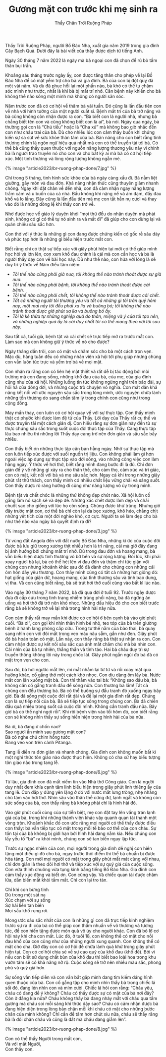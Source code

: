 ﻿---
title: Gương mặt con trước khi mẹ sinh ra
author: Thầy Chân Trời Ruộng Pháp
---

<p class="editors-preface">Thầy Trời Ruộng Pháp, người Bồ Đào Nha, xuất gia năm 2019 trong gia đình Cây Bạch Quả. Dưới đây là bài viết của thầy được dịch từ tiếng Anh.</p>

Ngày 30 tháng 7 năm 2022 là ngày mà bà ngoại con đã chọn để rũ bỏ tấm thân bụi trần.

Khoảng sáu tháng trước ngày ấy, con được tăng thân cho phép về lại Bồ Đào Nha để có mặt yểm trợ cho bà và gia đình. Bà của con bị đột quỵ đã một vài năm. Và dù đã phục hồi lại một phần nào, bà khó có thể tự chăm sóc mình như trước, nhất là khi bà bị mất trí nhớ. Căn bệnh này khiến cho bà không thể nào sống một mình mà không có người săn sóc.

Năm trước con đã có cơ hội về thăm bà vài tuần. Đó cũng là lần đầu tiên con về nhà với hình tướng của một người xuất sĩ. Bệnh mất trí của bà trở nặng và bà cũng không còn nhận được ra con. “Bà biết con là người nhà, nhưng bà chẳng biết tên con và cũng không biết con là ai”, bà nói. Ngày qua ngày, bà thường gọi con là “Chú tiểu” hoặc là “Cha xứ” mà không bao giờ nhắc đến con như cháu trai của bà. Dù cho nhiều lúc con cảm thấy buồn khi chứng kiến sự sa sút về sức khỏe thân tâm của bà. Bản năng cho con biết rằng tình thương chính là ngôn ngữ hiệu quả nhất mà con có thể truyền tải tới bà. Có thể bà cũng thấy quen thuộc với nguồn năng lượng thương yêu này vì chính bà là người trao truyền nó cho con và cho bất kỳ ai mà bà có cơ hội tiếp xúc. Một tình thương và lòng rộng lượng không ngằn mé.

{% image "article2023/br-ruong-phap-done/7.jpg" %}

Chỉ trong 5 tháng, tình hình sức khỏe của bà ngày càng xấu đi. Bà nằm liệt giường, gầy mòn và đau đớn. Khả năng nhận thức cũng thuyên giảm nhanh chóng. Ngay khi đặt chân về đến nhà, con đã cảm nhận ngay năng lượng trầm cảm và u buồn của cả nhà. Bầu không khí nặng nề và ảm đạm, đầy đau khổ và lo lắng. Đây cũng là lần đầu tiên mà mẹ con tắt hẳn nụ cười và thay vào đó là những dòng lệ khi thấy con trở về.

Nhờ được học về giáo lý duyên khởi “mọi thứ đều do nhân duyên mà phát sinh, không có gì có thể tự nó sinh ra và mất đi” đã giúp cho con dừng lại và quán chiếu sâu sắc hơn.

Con thở với ý thức là những gì con đang được chứng kiến có gốc rễ sâu dày và phức tạp hơn là những gì biểu hiện trước mắt con.

Biết rằng chỉ có thật sự tiếp xúc với giây phút hiện tại mới có thể giúp mình học hỏi và lớn lên, con xem khổ đau chính là cái mà con cần học và bà là người thầy dạy con về bài học này. Dù như thế nào, con hứa với lòng là sẽ duy trì ý thức về Năm điều tâm niệm:

- *Tôi thế nào cũng phải già nua, tôi không thể nào tránh thoát được sự già nua.*
- *Tôi thế nào cũng phải bệnh, tôi không thể nào tránh thoát được cái bệnh.*
- *Tôi thế nào cũng phải chết, tôi không thể nào tránh thoát được cái chết.*
- *Tất cả những người tôi thương yêu và tất cả những gì tôi trân quý hôm nay, một mai này tôi đều phải xa lìa và buông bỏ; tôi không thể nào tránh thoát được giờ phút xa lìa và buông bỏ ấy.*
- *Tôi là kẻ thừa tự những nghiệp quả do thân, miệng và ý của tôi tạo nên, và những nghiệp quả ấy là cái duy nhất tôi có thể mang theo với tôi sau này.*

Sau tất cả, tuổi già, bệnh tật và cái chết sẽ trực tiếp mở ra trước mắt con. Làm sao mà con không giữ ý thức về nó cho được?

Ngày tháng dần trôi, con có mặt và chăm sóc cho bà một cách trọn vẹn. Mặc dù, hàng tuần đều có những nhân viên xã hội tới phụ giúp nhưng chúng con vẫn luôn túc trực và yểm trợ bà về mọi mặt.

Con nhận ra rằng con có liên hệ mật thiết và rất dễ bị tác động bởi môi trường mà con đang sống, những khổ đau của bà, của mẹ, của gia đình cũng như của xã hội. Những luồng tin tức không ngừng nghỉ trên báo đài, sự hối hả của dòng đời, và những cuộc trò chuyện vô nghĩa. Con mất dần khả năng kết nối với ước nguyện sâu sắc trong lòng mình, ước nguyện chữa lành những tổn thương do sang chấn tâm lý trong chính con cũng như trong cộng đồng. 

May mắn thay, con luôn có cơ hội quay về với sự thực tập. Con thấy mình thật có phước khi được làm đệ tử của Thầy. Lời dạy của Thầy rất cụ thể và được truyền tải một cách giản dị. Con hiểu rằng sự đơn giản này đến từ sự thực chứng sâu sắc trong suốt cuộc đời thực tập của Thầy. Càng thực tập lâu bao nhiêu thì những lời Thầy dạy càng trở nên đơn giản và sâu sắc bấy nhiêu.

Con thấy biết ơn những thực tập căn bản hằng ngày. Nhờ sự thực tập mà con luôn tiếp xúc được với suối nguồn trị liệu. Con không phải làm gì hơn ngoài việc áp dụng sự thực tập vào đời sống, vào những công việc con làm hằng ngày. Ý thức về hơi thở, biết rằng mình đang bước đi là đủ. Chỉ đơn giản để ý về những gì xảy ra cho thân thể, cho cảm thọ, cảm xúc và tri giác, con có mặt, kết nối với bà và mẹ sâu sắc hơn. Ngay cả khi trong những giây phút rất thử thách, con thấy mình có nhiều chất liệu vững chãi và sáng suốt. Con thấy được rõ ràng hướng đi cũng như năng lượng vô úy trong mình. 

Bệnh tật và chết chóc là những thứ không đẹp chút nào. Xã hội luôn cố gắng làm nó sạch sẽ và đẹp đẽ. Những xác chết được làm đẹp và chải chuốt sao cho giống với lúc họ còn sống. Chúng được khử trùng. Nhưng giờ đây trước mặt con, cơ thể bà chỉ còn lại da bọc xương, khô héo, chằng chịt những vết tích của một đời nghèo khó, cơ cực. Người ta sẽ làm đẹp cho bà như thế nào vào ngày bà quyết định ra đi?

{% image "article2023/br-ruong-phap-done/3.jpg" %}

Từ vùng đất Angola đến với đất nước Bồ Đào Nha, những kí ức của cuộc đời được bà lưu giữ trong xương thịt nhiều hơn là trí năng, cái mà giờ đây đang bị ảnh hưởng bởi chứng mất trí nhớ. Dù trong đau đớn và hoang mang, bà vẫn biểu hiện được tình thương vô bờ bến và sự rộng lượng. Đôi lúc, khi phải xoay người bà lại, bà có thể hét lên vì đau đớn và thậm chí tức giận với chúng con nhưng khoảnh khắc sau đó đã dành cho chúng con những cái ôm hôn đầy yêu thương. Con thấy mình cũng có tất cả những hạt giống đó: hạt giống của giận dữ, hoang mang, của tình thương sâu và tính bao dung, vị tha. Và con cũng biết rằng, bà sẽ trút hơi thở cuối cùng vào bất kì lúc nào.   

Vào ngày 30 tháng 7 năm 2022, bà đã qua đời ở tuổi 92. Trước ngày được đưa đi cấp cứu trong tình trạng nhiễm trùng phổi nặng, bà đã ngừng ăn uống và hơi thở đã trở nên khó nhọc. Những dấu hiệu đó cho con biết trước rằng bà sẽ không trở về lại nhà trong hình hài này nữa. 

Con cảm thấy rất may mắn khi được có cơ hội ở bên cạnh bà vào giờ phút cuối. “Bà ơi”, con gọi khi nhìn thân hình bé nhỏ, teo tóp của bà trên giường bệnh ở hành lang phòng cấp cứu. Trong tư thế nằm của bào thai, bà quay sang nhìn con với đôi mắt trong veo màu nâu sẫm, gần như đen. Giây phút đó bà hoàn toàn có mặt. Lần này, con thấy rằng bà thật sự nhận ra con. Con cảm nhận được sự kết nối sâu sắc qua ánh mắt chăm chú mà bà nhìn con. Cái nhìn của bà tự nhiên, thẳng thắn và tỉnh táo. Hai bà cháu duy trì sự truyền thông không lời này trong chốc lát. Giây phút ngắn ngủi đó bà đã có mặt trọn vẹn cho con. 

Sau đó, bà hơi ngước mắt lên, mí mắt nhắm lại từ từ và rồi xoay mặt qua hướng khác, cố gắng thở một cách khó nhọc. Con dịu dàng ôm lấy bà. Nước mắt con lăn xuống mặt bà. Con thì thầm vào tai bà: “Không sao đâu bà, bà không cần cố gắng tranh đấu để sống nữa. Con thương bà lắm! Tất cả chúng con đều thương bà. Bà có thể buông sự đấu tranh đó xuống ngay bây giờ. Bà đã sống một cuộc đời rất dài và để lại một gia đình rất đẹp. Chúng con là sự tiếp nối của bà. Bà sẽ tiếp tục sống trong chúng con. Bà đã chiến đấu quá nhiều trong suốt cả cuộc đời mình. Không cần tranh đấu nữa. Bây giờ bà có thể nghỉ ngơi rồi”. Khi rời bệnh viện vào tối hôm đó, con biết rằng con sẽ không nhìn thấy sự sống hiển hiện trong hình hài của bà nữa.    

<div class="verse"><p>Bà ơi, bà đang ở chốn nao?<br/>
Sao người ẩn mình sau gương mặt con?<br/>
Bà có nghe chú chim hồng tước<br/>
Đang véo von trên cành Pitanga.</p></div>

Tang lễ diễn ra đơn giản và nhanh chóng. Gia đình con không muốn bất kì một nghi thức tôn giáo nào được thực hiện. Không có cha xứ hay biểu tượng tôn giáo nào trong tang lễ.

{% image "article2023/br-ruong-phap-done/6.jpg" %}

Từ lâu, gia đình con đã mất niềm tin vào Nhà thờ Công giáo. Con là người duy nhất đem khía cạnh tâm linh biểu hiện trong giây phút linh thiêng ấy của tang lễ. Con đắp y đứng yên lặng ở đó với nước mắt lưng tròng, nhẹ nhàng chú tâm vào hơi thở. Nhìn sâu vào thân thể cứng đơ, lạnh ngắt và không còn sức sống của bà, con thấy rằng bà không phải chỉ là hình hài đó. 

Vào giờ phút cuối cùng của sự tiễn biệt, mẹ con đặt tay lên vầng trán lạnh giá của bà, trong khi những thành viên khác vây quanh quan tài thành một vòng tròn. Khoảnh khắc đó con ước rằng mọi người có thể thấy được điều con thấy: bà vẫn tiếp tục có mặt trong mỗi tế bào cơ thể của con cháu. Sự tồn tại của bà không bị giới hạn bởi hình hài đang nằm kia. Nếu chúng con lấy yếu tố “bà” ra khỏi mình, chúng con sẽ tan biến ngay lập tức. 

Trước sự ngạc nhiên của con, mọi người trong gia đình đề nghị con hiến tặng một điều gì đó cho bà, ngay trước thời điểm thi thể bà chuẩn bị được hỏa táng. Con mời mọi người có mặt trong giây phút mất mát cùng với nhau, chỉ đơn giản là theo dõi hơi thở và tiếp xúc với sự quý giá của cuộc sống. Con vừa thỉnh chuông vừa tụng kinh bằng tiếng Bồ Đào Nha. Gia đình con cảm thấy xúc động và biết ơn. Con cũng vậy. Và chiếc quan tài được châm lửa, dần biến mất khỏi tầm mắt. Chỉ còn lại tro tàn.   

<div class="verse"><p>Chỉ khi con bừng tỉnh<br/>
Dù trong một sát na<br/>
Xúc chạm với sự sống<br/>
Sợ hãi liền tan biến<br/>
Mọi sầu khổ rụng rơi.</p></div>

Mong ước sâu sắc nhất của con là những gì con đã trực tiếp kinh nghiệm trước sự ra đi của bà có thể giúp con thấm nhuần về vô thường và tương tức, để con hiến tặng được món quà vô úy cho người khác. Con đã bỏ lỡ cơ hội này khi cha con mất. Lúc đó, ở tuổi 18, con không thể có mặt cho nỗi đau khổ của con cũng như của những người xung quanh. Con không thể có mặt cho cha. Giờ đây con có cơ hội để chữa lành quá khứ trong giây phút hiện tại. Con có cơ hội chia sẻ về sự cao quý của khổ đau (khổ đế). Bởi vì nếu con biết sử dụng chất bùn của khổ đau thì biết bao loài hoa trong khu vườn tâm sẽ có khả năng nở rộ. Cuộc sống sẽ trở nên nhiều màu sắc, phong phú và quý giá hơn.

Sự sống vẫn tiếp diễn và con vẫn bắt gặp mình đang tìm kiếm dáng hình quen thuộc của bà. Con cố gắng tập cho mình nhìn thấy bà trong chiếc lá sồi đỏ, đang lén nhìn con và mỉm cười. Chiếc lá hỏi con rằng: “Cháu yêu, cháu có đang để ý không? Cháu có thấy được sự có mặt của bà nơi đây? Còn ở đằng kia nữa? Cháu không thấy bà đang nháy mắt với cháu qua tấm gương mà cháu soi mỗi sáng khi thức dậy sao? Cháu có cảm nhận được bà đang hiện diện trong lòng bàn chân mỗi khi cháu có mặt cho những bước chân của mình không? Chỉ cần để tâm hơn chút xíu nữa, cháu sẽ thấy rằng bà là đôi chân cháu và cũng là đất mà cháu đang giẫm lên”.

{% image "article2023/br-ruong-phap-done/8.jpg" %}

<div class="verse"><p>Con có thể thấy Người trong mắt con,<br/>
Và với mắt Người,<br/>
Con thấy con.</p></div>
